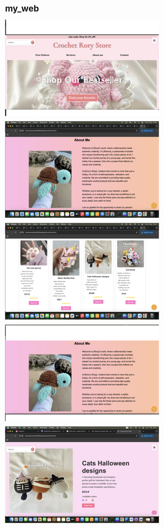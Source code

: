 # my_web


![firstpage.png](images/firstpage.png)

![secondpage.png](images/secondpage.png)


![thirdpage.png](images/thirdpage.png)

![forthpage.png](images/forthpage.png)


![forthpage.png](images/fifpage.png
)











